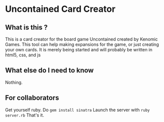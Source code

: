 # Uncontained Card Creator
## What is this ?
This is a card creator for the board game Uncontained created by Kenomic Games.
This tool can help making expansions for the game, or just creating your own cards.
It is merely being started and will probably be written in html5, css, and js

## What else do I need to know
Nothing.

## For collaborators
Get yourself ruby.
Do `gem install sinatra`
Launch the server with `ruby server.rb`
That's it.
